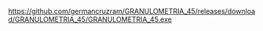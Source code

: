 https://github.com/germancruzram/GRANULOMETRIA_45/releases/download/GRANULOMETRIA_45/GRANULOMETRIA_45.exe
